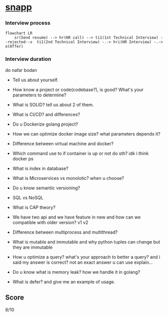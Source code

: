 # [snapp](snapp.ir)

### Interview process
```mermaid
flowchart LR
    sr(Send resume) --> hr(HR call) --> ti1(1st Technical Interview) --rejected--x  ti1(2nd Technical Interview) -.-> hri(HR Interview) -.-> o(Offer)
```
### Interview duration

do nafar bodan

- Tell us about yourself.

- How know a project or code(codebase?), is good? What's your parameters to determine?

- What is SOLID? tell us about 2 of them.

- What is CI/CD? and differences?

- Do u Dockerize golang project?

- How we can optimize docker image size? what parameters depends it?

- Difference between virtual machine and docker?

- Which command use to if container is up or not do sth? idk i think docker ps

- What is index in database?

- What is Microservices vs monolotic? when u choose?

- Do u know semantic versioning?

- SQL vs NoSQL

- What is CAP theory?

- We have two api and we have feature in new and how can we compatible with older version? v1 v2

- Difference between multiprocess and multithread?

- What is mutable and immutable and why python tuples can change but they are immutable

- How u optimize a query? what's your approach to better a query? and i said my answer is correct? not an exact answer u can use explain...

- Do u know what is memory leak? how we handle it in golang?

- What is defer? and give me an example of usage.

## Score
8/10
